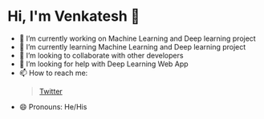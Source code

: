 # Hi, I'm Venkatesh 👋


- 🔭 I’m currently working on Machine Learning and Deep learning project
- 🌱 I’m currently learning Machine Learning and Deep learning project
- 👯 I’m looking to collaborate with other developers
- 🤔 I’m looking for help with Deep Learning Web App
- 📫 How to reach me: 
    >[Twitter](https://twitter.com/Venkate03139145)
- 😄 Pronouns: He/His

